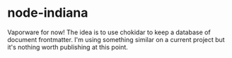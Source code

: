 # node-indiana
Vaporware for now! The idea is to use chokidar to keep a database of document frontmatter. I'm using something similar
on a current project but it's nothing worth publishing at this point.

